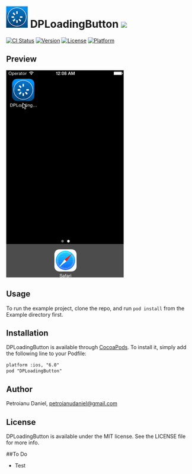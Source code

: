 <h1><img src="https://raw.githubusercontent.com/danielpetroianu/DPLoadingButton/master/Example/DPLoadingButton/Images.xcassets/AppIcon.appiconset/AppIcon29x29@2x.png" alt="DPLoadingButton"/> DPLoadingButton <img src="https://img.shields.io/badge/status-in_progres-red.svg?style=flat"/></h1>

[![CI Status](http://img.shields.io/travis/danielpetroianu/DPLoadingButton.svg?style=flat)](https://travis-ci.org/danielpetroianu/DPLoadingButton)
[![Version](https://img.shields.io/cocoapods/v/DPLoadingButton.svg?style=flat)](http://cocoadocs.org/docsets/DPLoadingButton)
[![License](https://img.shields.io/cocoapods/l/DPLoadingButton.svg?style=flat)](http://cocoadocs.org/docsets/DPLoadingButton)
[![Platform](https://img.shields.io/cocoapods/p/DPLoadingButton.svg?style=flat)](http://cocoadocs.org/docsets/DPLoadingButton)

## Preview

<img src="https://raw.githubusercontent.com/danielpetroianu/DPLoadingButton/master/Example/Screenshots/DPLoadingButton.gif" alt="DPLoadingButton Gif" />

## Usage

To run the example project, clone the repo, and run `pod install` from the Example directory first.

## Installation

DPLoadingButton is available through [CocoaPods](http://cocoapods.org). To install
it, simply add the following line to your Podfile:

    platform :ios, "6.0"
    pod "DPLoadingButton"

## Author

Petroianu Daniel, petroianudaniel@gmail.com

## License

DPLoadingButton is available under the MIT license. See the LICENSE file for more info.

##To Do

- Test
